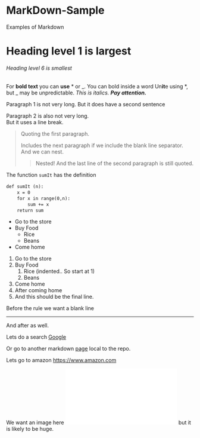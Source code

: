 # MarkDown-Sample
Examples of Markdown

# Heading level 1 is largest

###### Heading level 6 is smallest

For **bold text** you can __use__ * or _.
You can bold inside a word Un**it**e using *, but _ may be unpredictable.
*This is italics.*
***Pay attention.***

Paragraph 1 is not very long.
But it does have a second sentence

Paragraph 2 is also not very long.<br>
But it uses a line break.

> Quoting the first paragraph.
>
>Includes the next paragraph if we include the blank line separator.
And we can nest.
>> Nested!
And the last line of the second paragraph is still quoted.

The function `sumIt` has the definition
```
def sumIt (n):
	x = 0
	for x in range(0,n):
		sum += x
	return sum
```

* Go to the store
* Buy Food
	* Rice
	* Beans
* Come home

1. Go to the store
2. Buy Food
	1. Rice (indented.. So start at 1)
	6. Beans
1. Come home
2. After coming home
3. And this should be the final line.

Before the rule we want a blank line

---

And after as well.

Lets do a search [Google](https://www.google.com)

Or go to another markdown [page](second.md) local to the repo.

Lets go to amazon <https://www.amazon.com> 

We want an image here ![Stop](images/stop-sign.pdf) but it is likely to be huge.

